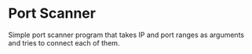 # Port Scanner
Simple port scanner program that takes IP and port ranges as arguments and tries to connect each of them.
